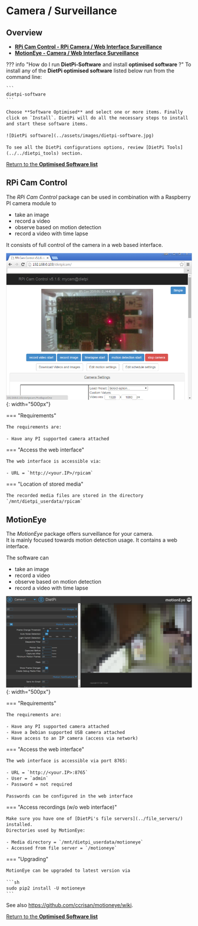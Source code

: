 # Camera / Surveillance

## Overview

- [**RPi Cam Control - RPi Camera / Web Interface Surveillance**](#rpi-cam-control)
- [**MotionEye - Camera / Web Interface Surveillance**](#motioneye)

??? info "How do I run **DietPi-Software** and install **optimised software** ?"
    To install any of the **DietPi optimised software** listed below run from the command line:

    ```
    dietpi-software
    ```

    Choose **Software Optimised** and select one or more items. Finally click on `Install`. DietPi will do all the necessary steps to install and start these software items.

    ![DietPi software](../assets/images/dietpi-software.jpg)

    To see all the DietPi configurations options, review [DietPi Tools](../../dietpi_tools) section.

[Return to the **Optimised Software list**](../../software/)

## RPi Cam Control

The *RPi Cam Control* package can be used in combination with a Raspberry PI camera module to

- take an image
- record a video
- observe based on motion detection
- record a video with time lapse

It consists of full control of the camera in a web based interface.

![DietPi camera software RPi Cam Control](../assets/images/dietpi-software-camera-rpicamcontrol.png){: width="500px"}

=== "Requirements"

    The requirements are:

    - Have any PI supported camera attached

=== "Access the web interface"

    The web interface is accessible via:

    - URL = `http://<your.IP>/rpicam`

=== "Location of stored media"

    The recorded media files are stored in the directory  
    `/mnt/dietpi_userdata/rpicam`

## MotionEye

The *MotionEye* package offers surveillance for your camera.  
It is mainly focused towards motion detection usage. It contains a web interface.

The software can

- take an image
- record a video
- observe based on motion detection
- record a video with time lapse

![DietPi camera software MotionEye](../assets/images/dietpi-software-camera-motioneye.png){: width="500px"}

=== "Requirements"

    The requirements are:

    - Have any PI supported camera attached
    - Have a Debian supported USB camera attached
    - Have access to an IP camera (access via network)

=== "Access the web interface"

    The web interface is accessible via port 8765:

    - URL = `http://<your.IP>:8765`
    - User = `admin`
    - Password = not required

    Passwords can be configured in the web interface

=== "Access recordings (w/o web interface)"

    Make sure you have one of [DietPi's file servers](../file_servers/) installed.  
    Directories used by MotionEye:

    - Media directory = `/mnt/dietpi_userdata/motioneye`
    - Accessed from file server = `/motioneye`

=== "Upgrading"

    MotionEye can be upgraded to latest version via

    ```sh
    sudo pip2 install -U motioneye
    ```

See also <https://github.com/ccrisan/motioneye/wiki>.

[Return to the **Optimised Software list**](../../software/)
